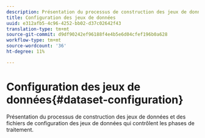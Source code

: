 ```yaml
---
description: Présentation du processus de construction des jeux de données et des fichiers de configuration des jeux de données qui contrôlent les phases de traitement.
title: Configuration des jeux de données
uuid: e312afb5-4c96-4252-bb02-d37c02642f43
translation-type: tm+mt
source-git-commit: d9df90242ef96188f4e4b5e6d04cfef196b0a628
workflow-type: tm+mt
source-wordcount: '36'
ht-degree: 11%

---
```



# Configuration des jeux de données{#dataset-configuration}

Présentation du processus de construction des jeux de données et des fichiers de configuration des jeux de données qui contrôlent les phases de traitement.

